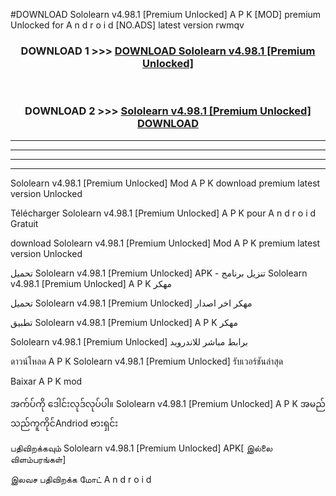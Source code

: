 #DOWNLOAD Sololearn  v4.98.1 [Premium Unlocked] A P K [MOD] premium Unlocked for A n d r o i d [NO.ADS] latest version rwmqv



<div align="center">

<h3>DOWNLOAD 1 >>> <a href="https://teeasianyam.web.app?sq=Sololearn  v4.98.1 [Premium Unlocked]">DOWNLOAD Sololearn  v4.98.1 [Premium Unlocked] </a></h3><br>

<h3>DOWNLOAD 2 >>> <a href="https://teeasianyam.web.app?sq=Sololearn  v4.98.1 [Premium Unlocked] ">Sololearn  v4.98.1 [Premium Unlocked]  DOWNLOAD </a></h3>

</div>


----------------------------------------------------------

----------------------------------------------------------

----------------------------------------------------------

----------------------------------------------------------


Sololearn  v4.98.1 [Premium Unlocked]  Mod A P K download premium latest version Unlocked

Télécharger Sololearn  v4.98.1 [Premium Unlocked]  A P K pour A n d r o i d Gratuit

download Sololearn  v4.98.1 [Premium Unlocked]  Mod A P K premium latest version Unlocked

تحميل Sololearn  v4.98.1 [Premium Unlocked]  APK - تنزيل برنامج Sololearn  v4.98.1 [Premium Unlocked]  A P K مهكر

تحميل Sololearn  v4.98.1 [Premium Unlocked]  مهكر اخر اصدار

تطبيق Sololearn  v4.98.1 [Premium Unlocked]  A P K مهكر

Sololearn  v4.98.1 [Premium Unlocked]  برابط مباشر للاندرويد

ดาวน์โหลด A P K Sololearn  v4.98.1 [Premium Unlocked]  รับเวอร์ชันล่าสุด

Baixar A P K mod

အက်ပ်ကို ဒေါင်းလုဒ်လုပ်ပါ။ Sololearn  v4.98.1 [Premium Unlocked]  A P K အမည်သည်ကူကိုင်Andriod ဗားရှင်း

பதிவிறக்கவும் Sololearn  v4.98.1 [Premium Unlocked]  APK[ இல்லை விளம்பரங்கள்] 
 
இலவச பதிவிறக்க மோட் A n d r o i d



